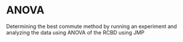 # ANOVA
Determining the best commute method by running an experiment and analyzing the data using ANOVA of the RCBD using JMP
